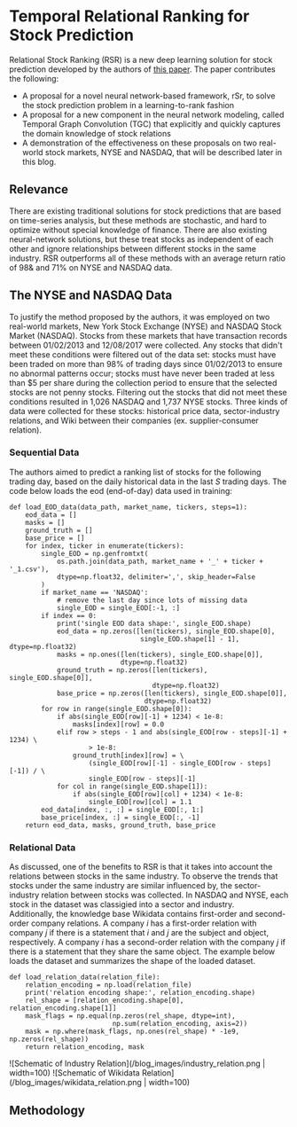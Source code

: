 # Temporal Relational Ranking for Stock Prediction
Relational Stock Ranking (RSR) is a new deep learning solution for stock prediction developed by the authors of [this paper](https://arxiv.org/pdf/1809.09441.pdf). The paper contributes the following:
* A proposal for a novel neural network-based framework, rSr, to solve the stock prediction problem in a learning-to-rank fashion
* A proposal for a new component in the neural network modeling, called Temporal Graph Convolution (TGC) that explicitly and quickly captures the domain knowledge of stock relations
* A demonstration of the effectiveness on these proposals on two real-world stock markets, NYSE and NASDAQ, that will be described later in this blog.

## Relevance
There are existing traditional solutions for stock predictions that are based on time-series analysis, but these methods are stochastic, and hard to optimize without special knowledge of finance. There are also existing neural-network solutions, but these treat stocks as independent of each other and ignore relationships between different stocks in the same industry. RSR outperforms all of these methods with an average return ratio of 98& and 71% on NYSE and NASDAQ data.

## The NYSE and NASDAQ Data
To justify the method proposed by the authors, it was employed on two real-world markets, New York Stock Exchange (NYSE) and NASDAQ Stock Market (NASDAQ). Stocks from these markets that have transaction records between 01/02/2013 and 12/08/2017 were collected. Any stocks that didn't meet these conditions were filtered out of the data set: stocks must have been traded on more than 98% of trading days since 01/02/2013 to ensure no abnormal patterns occur; stocks must have never been traded at less than $5 per share during the collection period to ensure that the selected stocks are not penny stocks. Filtering out the stocks that did not meet these conditions resulted in 1,026 NASDAQ and 1,737 NYSE stocks. Three kinds of data were collected for these stocks: historical price data, sector-industry relations, and Wiki between their companies (ex. supplier-consumer relation).

### Sequential Data
The authors aimed to predict a ranking list of stocks for the following trading day, based on the daily historical data in the last _S_ trading days. The code below loads the eod (end-of-day) data used in training:

```
def load_EOD_data(data_path, market_name, tickers, steps=1):
    eod_data = []
    masks = []
    ground_truth = []
    base_price = []
    for index, ticker in enumerate(tickers):
        single_EOD = np.genfromtxt(
            os.path.join(data_path, market_name + '_' + ticker + '_1.csv'),
            dtype=np.float32, delimiter=',', skip_header=False
        )
        if market_name == 'NASDAQ':
            # remove the last day since lots of missing data
            single_EOD = single_EOD[:-1, :]
        if index == 0:
            print('single EOD data shape:', single_EOD.shape)
            eod_data = np.zeros([len(tickers), single_EOD.shape[0],
                                 single_EOD.shape[1] - 1], dtype=np.float32)
            masks = np.ones([len(tickers), single_EOD.shape[0]],
                            dtype=np.float32)
            ground_truth = np.zeros([len(tickers), single_EOD.shape[0]],
                                    dtype=np.float32)
            base_price = np.zeros([len(tickers), single_EOD.shape[0]],
                                  dtype=np.float32)
        for row in range(single_EOD.shape[0]):
            if abs(single_EOD[row][-1] + 1234) < 1e-8:
                masks[index][row] = 0.0
            elif row > steps - 1 and abs(single_EOD[row - steps][-1] + 1234) \
                    > 1e-8:
                ground_truth[index][row] = \
                    (single_EOD[row][-1] - single_EOD[row - steps][-1]) / \
                    single_EOD[row - steps][-1]
            for col in range(single_EOD.shape[1]):
                if abs(single_EOD[row][col] + 1234) < 1e-8:
                    single_EOD[row][col] = 1.1
        eod_data[index, :, :] = single_EOD[:, 1:]
        base_price[index, :] = single_EOD[:, -1]
    return eod_data, masks, ground_truth, base_price
 ```
### Relational Data
As discussed, one of the benefits to RSR is that it takes into account the relations between stocks in the same industry. To observe the trends that stocks under the same industry are similar influenced by, the sector-industry relation between stocks was collected. In NASDAQ and NYSE, each stock in the dataset was classigied into a sector and industry.  
Additionally, the knowledge base Wikidata contains first-order and second-order company relations. A company _i_ has a first-order relation with company _j_ if there is a statement that _i_ and _j_ are the subject and object, respectively. A company _i_ has a second-order relation with the company _j_ if there is a statement that they share the same object. The example below loads the dataset and summarizes the shape of the loaded dataset.

```
def load_relation_data(relation_file):
    relation_encoding = np.load(relation_file)
    print('relation encoding shape:', relation_encoding.shape)
    rel_shape = [relation_encoding.shape[0], relation_encoding.shape[1]]
    mask_flags = np.equal(np.zeros(rel_shape, dtype=int),
                          np.sum(relation_encoding, axis=2))
    mask = np.where(mask_flags, np.ones(rel_shape) * -1e9, np.zeros(rel_shape))
    return relation_encoding, mask
```
![Schematic of Industry Relation](/blog_images/industry_relation.png | width=100)
![Schematic of Wikidata Relation](/blog_images/wikidata_relation.png | width=100)


## Methodology

